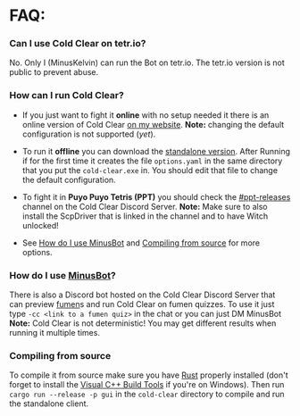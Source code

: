# FAQ:

### Can I use Cold Clear on tetr.io?

No. Only I (MinusKelvin) can run the Bot on tetr.io. The tetr.io version is not
public to prevent abuse.

### How can I run Cold Clear?

- If you just want to fight it **online** with no setup needed it there is an
  online version of Cold Clear [on my
website](https://minuskelvin.net/cold-clear/).  **Note:** changing the default
configuration is not supported (*yet*).

- To run it **offline** you can download the [standalone
  version](https://github.com/MinusKelvin/cold-clear/releases/download/v0.1-alpha5/cold-clear.exe).
After Running if for the first time it creates the file `options.yaml` in the
same directory that you put the `cold-clear.exe` in. You should edit that file
to change the default configuration.

- To fight it in **Puyo Puyo Tetris (PPT)** you should check the
  [#ppt-releases](https://discord.com/channels/708203305494642718/708203963421294673)
channel on the Cold Clear Discord Server.  **Note:** Make sure to also install
the ScpDriver that is linked in the channel and to have Witch unlocked!

- See [How do I use MinusBot](#how-do-i-use-minusbot) and [Compiling from
  source](#compiling-from-source) for more options.

### How do I use [MinusBot](https://github.com/MinusKelvin/minusbot)?

There is also a Discord bot hosted on the Cold Clear Discord Server that can
preview [fumen](https://harddrop.com/fumen/)s and run Cold Clear on fumen
quizzes. To use it just type `-cc <link to a fumen quiz>` in the chat or you
can just DM MinusBot  **Note:** Cold Clear is not deterministic! You may get
different results when running it multiple times.

### Compiling from source

To compile it from source make sure you have
[Rust](https://www.rust-lang.org/tools/install) properly installed (don't
forget to install the [Visual C++ Build
Tools](https://visualstudio.microsoft.com/visual-cpp-build-tools/) if you're on
Windows).  Then run `cargo run --release -p gui` in the `cold-clear` directory
to compile and run the standalone client.
